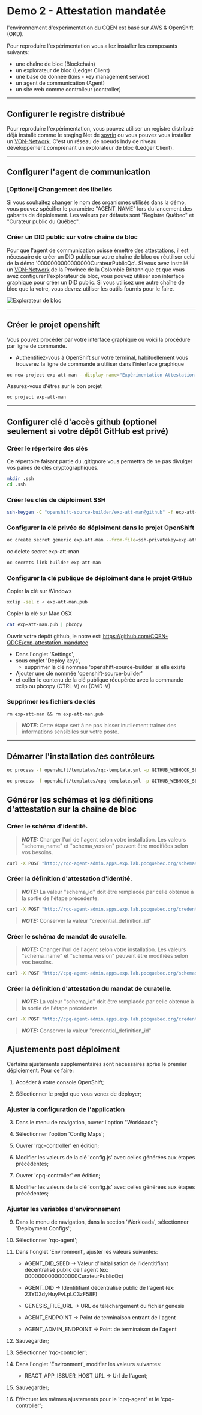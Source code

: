 # Demo 2 - Attestation mandatée

l\'environnement d\'expérimentation du CQEN est basé sur AWS & OpenShift (OKD).

Pour reproduire l\'expérimentation vous allez installer les composants suivants:

- une chaîne de bloc (Blockchain)
- un explorateur de bloc (Ledger Client)
- une base de donnée (kms - key management service)
- un agent de communication (Agent)
- un site web comme controlleur (controller)

---

## Configurer le registre distribué

Pour reproduire l\'expérimentation, vous pouvez utiliser un registre distribué déjà installé comme le staging Net de [sovrin](https://sovrin.org) ou vous pouvez vous installer un [VON-Network](https://github.com/bcgov/von-network). C'est un réseau de noeuds Indy de niveau développement comprenant un explorateur de bloc (Ledger Client).

---

## Configurer l\'agent de communication

### [Optionel] Changement des libellés

Si vous souhaitez changer le nom des organismes utilisés dans la démo, vous pouvez spécifier le paramètre "AGENT_NAME" lors du lancement des gabarits de déploiement. Les valeurs par défauts sont "Registre Québec" et "Curateur public du Québec".

### Créer un DID public sur votre chaîne de bloc

Pour que l\'agent de communication puisse émettre des attestations, il est nécessaire de créer un DID public sur votre chaîne de bloc ou réutiliser celui de la démo '0000000000000000CurateurPublicQc'. Si vous avez installé un [VON-Network](https://github.com/bcgov/von-network) de la Province de la Colombie Britannique et que vous avez configurer l\'explorateur de bloc, vous pouvez utiliser son interface graphique pour créer un DID public. Si vous utilisez une autre chaîne de bloc que la votre, vous devrez utiliser les outils fournis pour le faire.

![Explorateur de bloc](../../images/NewDID.png)

---

## Créer le projet openshift

Vous pouvez procéder par votre interface graphique ou voici la procédure par ligne de commande.

- Authentifiez-vous à OpenShift sur votre terminal, habituellement vous trouverez la ligne de commande à utiliser dans l\'interface graphique

```bash
oc new-project exp-att-man --display-name="Expérimentation Attestation Mandatée" --description="Expérimentation sur l\'Attestation Mandatée en verifiable credential"
```

Assurez-vous d\'êtres sur le bon projet

```bash
oc project exp-att-man
```

---

## Configurer clé d\'accès github (optionel seulement si votre dépôt GitHub est privé)

### Créer le répertoire des clés

Ce répertoire faisant partie du .gitignore vous permettra de ne pas divulger vos paires de clés cryptographiques.

```bash
mkdir .ssh
cd .ssh
```

### Créer les clés de déploiment SSH

```bash
ssh-keygen -C "openshift-source-builder/exp-att-man@github" -f exp-att-man -N ''
```

### Configurer la clé privée de déploiment dans le projet OpenShift

```bash
oc create secret generic exp-att-man --from-file=ssh-privatekey=exp-att-mna --type=kubernetes.io/ssh-auth
```

oc delete secret exp-att-man

```bash
oc secrets link builder exp-att-man
```

### Configurer la clé publique de déploiment dans le projet GitHub

Copier la clé sur Windows

```bash
xclip -sel c < exp-att-man.pub
```

Copier la clé sur Mac OSX

```bash
cat exp-att-man.pub | pbcopy
```

Ouvrir votre dépôt github, le notre est: https://github.com/CQEN-QDCE/exp-attestation-mandatee

- Dans l\'onglet 'Settings',
- sous onglet 'Deploy keys',
  - supprimer la clé nommée 'openshift-source-builder' si elle existe
- Ajouter une clé nommée 'openshift-source-builder'
- et coller le contenu de la clé publique récupérée avec la commande xclip ou pbcopy (CTRL-V) ou (CMD-V)

### Supprimer les fichiers de clés

```
rm exp-att-man && rm exp-att-man.pub
```

> **_NOTE:_** Cette étape sert à ne pas laisser inutilement trainer des informations sensibiles sur votre poste.

---

## Démarrer l\'installation des contrôleurs

```bash
oc process -f openshift/templates/rqc-template.yml -p GITHUB_WEBHOOK_SECRET='$(cat .ssh/exp-att-man)' | oc apply -f -
```

```bash
oc process -f openshift/templates/cpq-template.yml -p GITHUB_WEBHOOK_SECRET='$(cat .ssh/exp-att-man)' | oc apply -f -
```

## Générer les schémas et les définitions d\'attestation sur la chaîne de bloc

### Créer le schéma d\'identité.

> **_NOTE:_** Changer l\'url de l\'agent selon votre installation. Les valeurs "schema_name" et "schema_version" peuvent être modifiées selon vos besoins.

```bash
curl -X POST "http://rqc-agent-admin.apps.exp.lab.pocquebec.org/schemas" -H "accept: application/json" -H "X-Api-Key: " -H "Content-Type: application/json-patch+json" -d "{\"schema_name\": \"Identité Gouvernementale\",\"schema_version\":\"1.0\",\"attributes\":[\"id\",\"type\",\"credentialSchema\",\"issuanceDate\",\"expirationDate\",\"issuer\",\"trustFramework\",\"credentialSubject.id\",\"credentialSubject.firstNames\",\"credentialSubject.lastName\",\"credentialSubject.gender\",\"credentialSubject.birthplace\",\"credentialSubject.birthDate\",\"credentialSubject.fatherFullName\",\"credentialSubject.motherFullName\",\"credentialSubject.photo\"]}"
```

### Créer la définition d\'attestation d\'identité.

> **_NOTE:_** La valeur "schema_id" doit être remplacée par celle obtenue à la sortie de l\'étape précédente.

```bash
curl -X POST "http://rqc-agent-admin.apps.exp.lab.pocquebec.org/credential-definitions" -H "accept: application/json" -H "X-Api-Key: " -H "Content-Type: application/json-patch+json" -d "{\"support_revocation\": false,\"tag\": \"vc-authn-oidc\",\"schema_id\": "G15uJpKsf9JnvYCN54Sd28:2:Identité Gouvernementale:1.0"}"
```

> **_NOTE:_** Conserver la valeur "credential_definition_id"

### Créer le schéma de mandat de curatelle.

> **_NOTE:_** Changer l\'url de l\'agent selon votre installation. Les valeurs "schema_name" et "schema_version" peuvent être modifiées selon vos besoins.

```bash
curl -X POST "http://cpq-agent-admin.apps.exp.lab.pocquebec.org/schemas" -H "accept: application/json" -H "X-Api-Key: " -H "Content-Type: application/json-patch+json" -d "{\"schema_name\": \"Mandat de Curatelle\",\"schema_version\":\"1.0\",\"attributes\":[\"id\",\"type\",\"credentialSchema\",\"issuanceDate\",\"expirationDate\",\"issuer\",\"trustFramework\",\"auditURI\",\"appealURI\",\"credentialSubject.holder.type\",\"credentialSubject.holder.role\",\"credentialSubject.holder.rationaleURI\",\"credentialSubject.holder.firstNames\",\"credentialSubject.holder.lastName\",\"credentialSubject.holder.birthDate\",\"credentialSubject.holder.birthplace\",\"credentialSubject.holder.gender\",\"credentialSubject.holder.fatherFullName\",\"credentialSubject.holder.motherFullName\",\"credentialSubject.holder.constraints.boundaries\",\"credentialSubject.holder.constraints.pointOfOrigin\",\"credentialSubject.holder.constraints.radiusKm\",\"credentialSubject.holder.constraints.jurisdictions\",\"credentialSubject.holder.constraints.trigger\",\"credentialSubject.holder.constraints.circumstances\",\"credentialSubject.proxied.type\",\"credentialSubject.proxied.permissions\",\"credentialSubject.proxied.firstNames\",\"credentialSubject.proxied.lastName\",\"credentialSubject.proxied.birthDate\",\"credentialSubject.proxied.birthplace\",\"credentialSubject.proxied.gender\",\"credentialSubject.proxied.fatherFullName\",\"credentialSubject.proxied.motherFullName\",\"credentialSubject.proxied.nativeLanguage\",\"credentialSubject.proxied.identifyingMarks\",\"credentialSubject.proxied.photo\",\"credentialSubject.proxied.iris\",\"credentialSubject.proxied.fingerprint\"]}"
```

### Créer la définition d\'attestation du mandat de curatelle.

> **_NOTE:_** La valeur "schema_id" doit être remplacée par celle obtenue à la sortie de l\'étape précédente.

```bash
curl -X POST "http://cpq-agent-admin.apps.exp.lab.pocquebec.org/credential-definitions" -H "accept: application/json" -H "X-Api-Key: " -H "Content-Type: application/json-patch+json" -d "{\"support_revocation\": false,\"tag\": \"vc-authn-oidc\",\"schema_id\": \"G15uJpKsf9JnvYCN54Sd28:2:Mandat de Curatelle:1.0\"}"
```

> **_NOTE:_** Conserver la valeur "credential_definition_id"

## Ajustements post déploiment

Certains ajustements supplémentaires sont nécessaires après le premier déploiement. Pour ce faire:

1. Accéder à votre console OpenShift;

2. Sélectionner le projet que vous venez de déployer;

### Ajuster la configuration de l\'application

3. Dans le menu de navigation, ouvrer l\'option "Workloads";

4. Sélectionner l\'option 'Config Maps';

5. Ouvrer 'rqc-controller' en édition;

6. Modifier les valeurs de la clé 'config.js' avec celles générées aux étapes précédentes;

7. Ouvrer 'cpq-controller' en édition;

8. Modifier les valeurs de la clé 'config.js' avec celles générées aux étapes précédentes;

### Ajuster les variables d\'environnement

9. Dans le menu de navigation, dans la section 'Workloads', sélectionner 'Deployment Configs';

10. Sélectionner 'rqc-agent';

11. Dans l\'onglet 'Environment', ajuster les valeurs suivantes:

    - AGENT_DID_SEED -> Valeur d\'initialisation de l\'identitifiant décentralisé public de l\'agent (ex: 0000000000000000CurateurPublicQc)

    - AGENT_DID -> Identitifiant décentralisé public de l\'agent (ex: 23YD3dyHuyFvLpLC3zF58F)

    - GENESIS_FILE_URL -> URL de téléchargement du fichier genesis

    - AGENT_ENDPOINT -> Point de terminaison entrant de l\'agent

    - AGENT_ADMIN_ENDPOINT -> Point de terminaison de l\'agent

12. Sauvegarder;

13. Sélectionner 'rqc-controller';

14. Dans l\'onglet 'Environment', modifier les valeurs suivantes:

    - REACT_APP_ISSUER_HOST_URL -> Url de l\'agent;

15. Sauvegarder;

16. Effectuer les mêmes ajustements pour le 'cpq-agent' et le 'cpq-controller';
